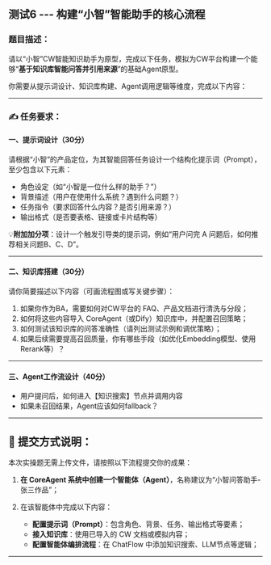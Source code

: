 ## 测试6 --- 构建“小智”智能助手的核心流程

### 题目描述：

请以“小智”CW智能知识助手为原型，完成以下任务，模拟为CW平台构建一个能够“**基于知识库智能问答并引用来源**”的基础Agent原型。

你需要从提示词设计、知识库构建、Agent调用逻辑等维度，完成以下内容：

---

### ✍️ 任务要求：

#### **一、提示词设计（30分）**

请根据“小智”的产品定位，为其智能回答任务设计一个结构化提示词（Prompt），至少包含以下元素：

* 角色设定（如“小智是一位什么样的助手？”）
* 背景描述（用户在使用什么系统？遇到什么问题？）
* 任务指令（要求回答什么内容？是否引用来源？）
* 输出格式（是否要表格、链接或卡片结构等）

💡**附加加分项**：设计一个触发引导类的提示词，例如“用户问完 A 问题后，如何推荐相关问题B、C、D”。

---

#### **二、知识库搭建（30分）**

请你简要描述以下内容（可画流程图或写关键步骤）：

1. 如果你作为BA，需要如何对CW平台的 FAQ、产品文档进行清洗与分段；
2. 如何将这些内容导入 CoreAgent（或Dify）知识库中，并配置召回策略；
3. 如何测试该知识库的问答准确性（请列出测试示例和调优策略）；
4. 如果后续需要提高召回质量，你有哪些手段（如优化Embedding模型、使用Rerank等）？

---

#### **三、Agent工作流设计（40分）**


* 用户提问后，如何进入【知识搜索】节点并调用内容
* 如果未召回结果，Agent应该如何fallback？

---

## 📝 提交方式说明：

本次实操题无需上传文件，请按照以下流程提交你的成果：

1. **在 CoreAgent 系统中创建一个智能体（Agent）**，名称建议为“小智问答助手- 张三作品”；
2. 在该智能体中完成以下内容：

   * **配置提示词（Prompt）**：包含角色、背景、任务、输出格式等要素；
   * **接入知识库**：使用已导入的 CW 文档或模拟内容；
   * **配置智能体编排流程**：在 ChatFlow 中添加知识搜索、LLM节点等逻辑；
---